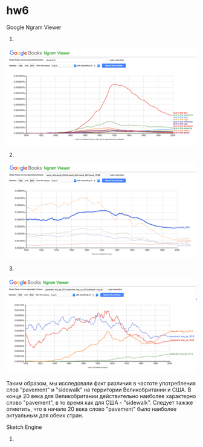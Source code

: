 # hw6

Google Ngram Viewer

1)

![](https://github.com/albinaprikhodina/hw6/blob/master/Снимок%20экрана%202018-04-09%20в%200.55.58.png)

2)

![](https://github.com/albinaprikhodina/hw6/blob/master/Снимок%20экрана%202018-04-09%20в%2010.49.46.png)

3)

![](https://github.com/albinaprikhodina/hw6/blob/master/Снимок%20экрана%202018-04-09%20в%2011.07.20.png)

 Таким образом, мы исследовали факт различия в частоте употребления слов "pavement" и "sidewalk" на территории Великобритании и США. В конце 20 века для Великобритании действительно наиболее характерно слово "pavement", в то время как для США - "sidewalk". Следует тажже отметить, что в начале 20 века слово "pavement" было наиболее актуальным для обеих стран. 


Sketch Engine

1) 

